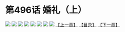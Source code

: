 # 第496话 婚礼（上）
![](https://mhpic.xiaomingtaiji.net/comic/D/斗破苍穹拆分版/496话/1.jpg-zymk.middle.webp)
![](https://mhpic.xiaomingtaiji.net/comic/D/斗破苍穹拆分版/496话/2.jpg-zymk.middle.webp)
![](https://mhpic.xiaomingtaiji.net/comic/D/斗破苍穹拆分版/496话/3.jpg-zymk.middle.webp)
![](https://mhpic.xiaomingtaiji.net/comic/D/斗破苍穹拆分版/496话/4.jpg-zymk.middle.webp)
![](https://mhpic.xiaomingtaiji.net/comic/D/斗破苍穹拆分版/496话/5.jpg-zymk.middle.webp)
![](https://mhpic.xiaomingtaiji.net/comic/D/斗破苍穹拆分版/496话/6.jpg-zymk.middle.webp)
![](https://mhpic.xiaomingtaiji.net/comic/D/斗破苍穹拆分版/496话/7.jpg-zymk.middle.webp)
![](https://mhpic.xiaomingtaiji.net/comic/D/斗破苍穹拆分版/496话/8.jpg-zymk.middle.webp)
[【上一章】](./495.md)
[【目录】](./README.md)
[【下一章】](./497.md)

